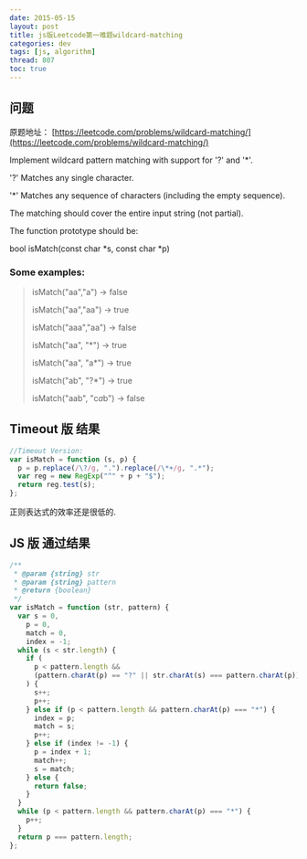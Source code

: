 ```yaml
---
date: 2015-05-15
layout: post
title: js版Leetcode第一难题wildcard-matching
categories: dev
tags: [js, algorithm]
thread: 807
toc: true
---
```


## 问题

原题地址： [https://leetcode.com/problems/wildcard-matching/](https://leetcode.com/problems/wildcard-matching/)

Implement wildcard pattern matching with support for '?' and '\*'.

'?' Matches any single character.

'\*' Matches any sequence of characters (including the empty sequence).

The matching should cover the entire input string (not partial).

The function prototype should be:

bool isMatch(const char \*s, const char \*p)

<!-- more -->

### Some examples:

> isMatch("aa","a") → false
>
> isMatch("aa","aa") → true
>
> isMatch("aaa","aa") → false
>
> isMatch("aa", "\*") → true
>
> isMatch("aa", "a\*") → true
>
> isMatch("ab", "?\*") → true
>
> isMatch("aab", "c*a*b") → false

## Timeout 版 结果

```js
//Timeout Version:
var isMatch = function (s, p) {
  p = p.replace(/\?/g, ".").replace(/\*+/g, ".*");
  var reg = new RegExp("^" + p + "$");
  return reg.test(s);
};
```

正则表达式的效率还是很低的.

## JS 版 通过结果

```js
/**
 * @param {string} str
 * @param {string} pattern
 * @return {boolean}
 */
var isMatch = function (str, pattern) {
  var s = 0,
    p = 0,
    match = 0,
    index = -1;
  while (s < str.length) {
    if (
      p < pattern.length &&
      (pattern.charAt(p) == "?" || str.charAt(s) === pattern.charAt(p))
    ) {
      s++;
      p++;
    } else if (p < pattern.length && pattern.charAt(p) === "*") {
      index = p;
      match = s;
      p++;
    } else if (index != -1) {
      p = index + 1;
      match++;
      s = match;
    } else {
      return false;
    }
  }
  while (p < pattern.length && pattern.charAt(p) === "*") {
    p++;
  }
  return p === pattern.length;
};
```
